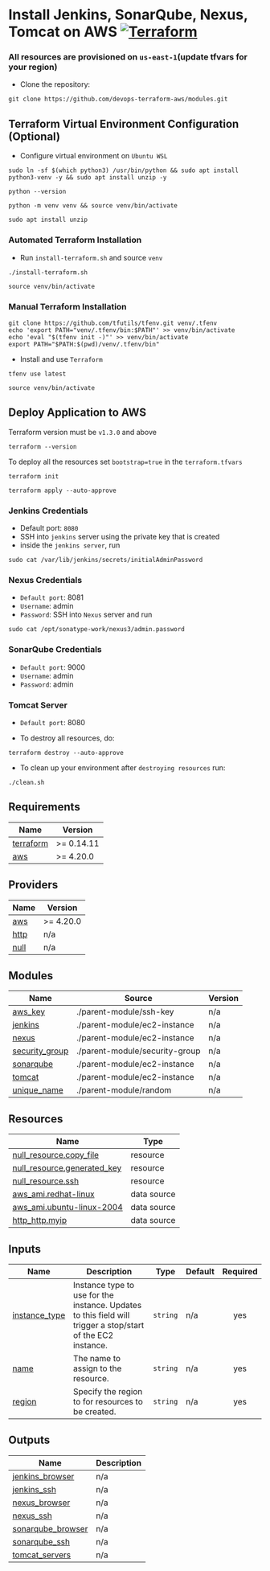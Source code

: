 # Install Jenkins, SonarQube, Nexus, Tomcat on AWS [![Terraform](https://github.com/devops-terraform-aws/modules/actions/workflows/terraform.yml/badge.svg?branch=main)](https://github.com/devops-terraform-aws/modules/actions/workflows/terraform.yml)
### All resources are provisioned on `us-east-1`(update tfvars for your region)
- Clone the repository:
```
git clone https://github.com/devops-terraform-aws/modules.git
```
## Terraform Virtual Environment Configuration (Optional)
- Configure virtual environment on `Ubuntu WSL`
```
sudo ln -sf $(which python3) /usr/bin/python && sudo apt install python3-venv -y && sudo apt install unzip -y
```
```
python --version
```
```
python -m venv venv && source venv/bin/activate
```
```
sudo apt install unzip
```

### Automated Terraform Installation
- Run `install-terraform.sh` and source `venv`
```
./install-terraform.sh 
```
```
source venv/bin/activate
```

### Manual Terraform Installation
```
git clone https://github.com/tfutils/tfenv.git venv/.tfenv 
echo 'export PATH="venv/.tfenv/bin:$PATH"' >> venv/bin/activate
echo 'eval "$(tfenv init -)"' >> venv/bin/activate
export PATH="$PATH:$(pwd)/venv/.tfenv/bin"
```
- Install and use `Terraform`
```
tfenv use latest
```
```
source venv/bin/activate
```

## Deploy Application to AWS
Terraform version must be `v1.3.0` and above
```
terraform --version
```
To deploy all the resources set `bootstrap=true` in the `terraform.tfvars`

```
terraform init
```
```
terraform apply --auto-approve
```

### Jenkins Credentials
- Default port: `8080`
- SSH into `jenkins` server using the private key that is created
- inside the `jenkins server`, run 
```
sudo cat /var/lib/jenkins/secrets/initialAdminPassword
```

### Nexus Credentials
- `Default port`: 8081 
- `Username`: admin
- `Password`: SSH into `Nexus` server and run
```
sudo cat /opt/sonatype-work/nexus3/admin.password
```

### SonarQube Credentials
- `Default port`: 9000
- `Username`: admin
- `Password`: admin

### Tomcat Server
- `Default port`: 8080

- To destroy all resources, do:
```
terraform destroy --auto-approve
```

- To clean up your environment after `destroying resources` run:
```
./clean.sh
```

## Requirements

| Name | Version |
|------|---------|
| <a name="requirement_terraform"></a> [terraform](#requirement\_terraform) | >= 0.14.11 |
| <a name="requirement_aws"></a> [aws](#requirement\_aws) | >= 4.20.0 |

## Providers

| Name | Version |
|------|---------|
| <a name="provider_aws"></a> [aws](#provider\_aws) | >= 4.20.0 |
| <a name="provider_http"></a> [http](#provider\_http) | n/a |
| <a name="provider_null"></a> [null](#provider\_null) | n/a |

## Modules

| Name | Source | Version |
|------|--------|---------|
| <a name="module_aws_key"></a> [aws\_key](#module\_aws\_key) | ./parent-module/ssh-key | n/a |
| <a name="module_jenkins"></a> [jenkins](#module\_jenkins) | ./parent-module/ec2-instance | n/a |
| <a name="module_nexus"></a> [nexus](#module\_nexus) | ./parent-module/ec2-instance | n/a |
| <a name="module_security_group"></a> [security\_group](#module\_security\_group) | ./parent-module/security-group | n/a |
| <a name="module_sonarqube"></a> [sonarqube](#module\_sonarqube) | ./parent-module/ec2-instance | n/a |
| <a name="module_tomcat"></a> [tomcat](#module\_tomcat) | ./parent-module/ec2-instance | n/a |
| <a name="module_unique_name"></a> [unique\_name](#module\_unique\_name) | ./parent-module/random | n/a |

## Resources

| Name | Type |
|------|------|
| [null_resource.copy_file](https://registry.terraform.io/providers/hashicorp/null/latest/docs/resources/resource) | resource |
| [null_resource.generated_key](https://registry.terraform.io/providers/hashicorp/null/latest/docs/resources/resource) | resource |
| [null_resource.ssh](https://registry.terraform.io/providers/hashicorp/null/latest/docs/resources/resource) | resource |
| [aws_ami.redhat-linux](https://registry.terraform.io/providers/hashicorp/aws/latest/docs/data-sources/ami) | data source |
| [aws_ami.ubuntu-linux-2004](https://registry.terraform.io/providers/hashicorp/aws/latest/docs/data-sources/ami) | data source |
| [http_http.myip](https://registry.terraform.io/providers/hashicorp/http/latest/docs/data-sources/http) | data source |

## Inputs

| Name | Description | Type | Default | Required |
|------|-------------|------|---------|:--------:|
| <a name="input_instance_type"></a> [instance\_type](#input\_instance\_type) | Instance type to use for the instance. Updates to this field will trigger a stop/start of the EC2 instance. | `string` | n/a | yes |
| <a name="input_name"></a> [name](#input\_name) | The name to assign to the resource. | `string` | n/a | yes |
| <a name="input_region"></a> [region](#input\_region) | Specify the region to for resources to be created. | `string` | n/a | yes |

## Outputs

| Name | Description |
|------|-------------|
| <a name="output_jenkins_browser"></a> [jenkins\_browser](#output\_jenkins\_browser) | n/a |
| <a name="output_jenkins_ssh"></a> [jenkins\_ssh](#output\_jenkins\_ssh) | n/a |
| <a name="output_nexus_browser"></a> [nexus\_browser](#output\_nexus\_browser) | n/a |
| <a name="output_nexus_ssh"></a> [nexus\_ssh](#output\_nexus\_ssh) | n/a |
| <a name="output_sonarqube_browser"></a> [sonarqube\_browser](#output\_sonarqube\_browser) | n/a |
| <a name="output_sonarqube_ssh"></a> [sonarqube\_ssh](#output\_sonarqube\_ssh) | n/a |
| <a name="output_tomcat_servers"></a> [tomcat\_servers](#output\_tomcat\_servers) | n/a |

